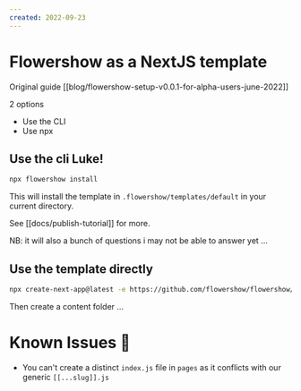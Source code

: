 ```yaml
---
created: 2022-09-23
---
```


# Flowershow as a NextJS template

Original guide [[blog/flowershow-setup-v0.0.1-for-alpha-users-june-2022]]

2 options

- Use the CLI
- Use npx

## Use the cli Luke!

```bash
npx flowershow install
```

This will install the template in `.flowershow/templates/default` in your current directory.

See [[docs/publish-tutorial]] for more.

NB: it will also a bunch of questions i may not be able to answer yet ...

## Use the template directly

```bash
npx create-next-app@latest -e https://github.com/flowershow/flowershow/tree/main/templates/default
```

Then create a content folder ...

# Known Issues 🐛

- You can't create a distinct `index.js` file in `pages` as it conflicts with our generic `[[...slug]].js`
